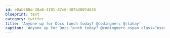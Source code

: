 ```yaml
---
id: e0ab588d-30a0-4191-87c6-407b3007d635
blueprint: text
category: twitter
title: 'Anyone up for Docs lunch today? @codingmerc @rlahay'
caption: 'Anyone up for Docs lunch today? @codingmerc <span class="username username_linked">@<a href="https://twitter.com/rlahay" title="Ryan Lahay">rlahay</a></span>'
---
```

